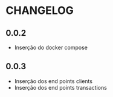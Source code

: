 # CHANGELOG
## 0.0.2
 - Inserção do docker compose


## 0.0.3
 - Inserção dos end points clients
 - Inserção dos end points transactions